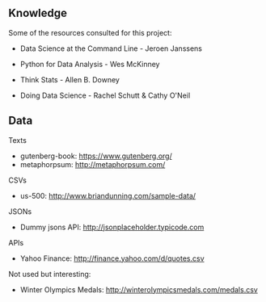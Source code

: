 ## Knowledge

Some of the resources consulted for this project:

- Data Science at the Command Line - Jeroen Janssens

- Python for Data Analysis - Wes McKinney

- Think Stats - Allen B. Downey

- Doing Data Science - Rachel Schutt & Cathy O'Neil


## Data

Texts
- gutenberg-book: https://www.gutenberg.org/
- metaphorpsum: http://metaphorpsum.com/

CSVs
- us-500: http://www.briandunning.com/sample-data/

JSONs
- Dummy jsons API: http://jsonplaceholder.typicode.com

APIs

- Yahoo Finance: http://finance.yahoo.com/d/quotes.csv

Not used but interesting:

- Winter Olympics Medals: http://winterolympicsmedals.com/medals.csv